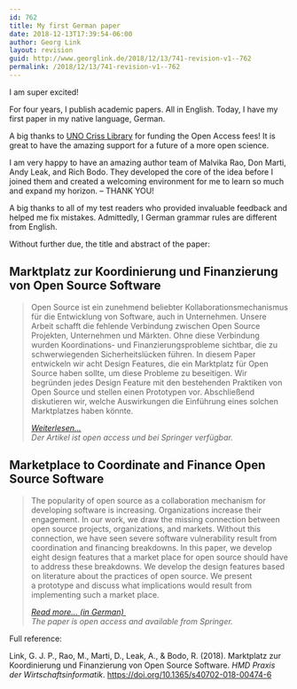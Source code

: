 ```yaml
---
id: 762
title: My first German paper
date: 2018-12-13T17:39:54-06:00
author: Georg Link
layout: revision
guid: http://www.georglink.de/2018/12/13/741-revision-v1--762
permalink: /2018/12/13/741-revision-v1--762
---
```

I am super excited!

For four years, I publish academic papers. All in English. Today, I have my first paper in my native language, German. 

A big thanks to [UNO Criss Library](https://www.unomaha.edu/criss-library/index.php) [](https://twitter.com/unolibraries)for funding the Open Access fees! It is great to have the amazing support for a future of a more open science.

I am very happy to have an amazing author team of Malvika Rao, Don Marti, Andy Leak, and Rich Bodo. They developed the core of the idea before I joined them and created a welcoming environment for me to learn so much and expand my horizon. &#8211; THANK YOU! 

A big thanks to all of my test readers who provided invaluable feedback and helped me fix mistakes. Admittedly, I German grammar rules are different from English.

Without further due, the title and abstract of the paper:  


## Marktplatz zur Koordinierung und Finanzierung von Open Source Software

<blockquote class="wp-block-quote">
  <p>
    Open Source ist ein zunehmend beliebter Kollaborationsmechanismus für die Entwicklung von Software, auch in Unternehmen. Unsere Arbeit schafft die fehlende Verbindung zwischen Open Source Projekten, Unternehmen und Märkten. Ohne diese Verbindung wurden Koordinations- und Finanzierungsprobleme sichtbar, die zu schwerwiegenden Sicherheitslücken führen. In diesem Paper entwickeln wir acht Design Features, die ein Marktplatz für Open Source haben sollte, um diese Probleme zu beseitigen. Wir begründen jedes Design Feature mit den bestehenden Praktiken von Open Source und stellen einen Prototypen vor. Abschließend diskutieren wir, welche Auswirkungen die Einführung eines solchen Marktplatzes haben könnte.
  </p>
  
  <cite><a href="https://link.springer.com/article/10.1365%2Fs40702-018-00474-6">Weiterlesen&#8230; </a><br />Der Artikel ist open access und bei Springer verfügbar.<br /></cite>
</blockquote>

## Marketplace to Coordinate and Finance Open Source Software

<blockquote class="wp-block-quote">
  <p>
    The popularity of open source as a collaboration mechanism for developing software is increasing. Organizations increase their engagement. In our work, we draw the missing connection between open source projects, organizations, and markets. Without this connection, we have seen severe software vulnerability result from coordination and financing breakdowns. In this paper, we develop eight design features that a market place for open source should have to address these breakdowns. We develop the design features based on literature about the practices of open source. We present a prototype and discuss what implications would result from implementing such a market place.
  </p>
  
  <cite><a href="https://link.springer.com/article/10.1365%2Fs40702-018-00474-6">Read more&#8230; (in German) </a><br />The paper is open access and available from Springer.<br /></cite>
</blockquote>

Full reference:

Link, G. J. P., Rao, M., Marti, D., Leak, A., & Bodo, R. (2018). Marktplatz zur Koordinierung und Finanzierung von Open Source Software. _HMD Praxis der Wirtschaftsinformatik_. <https://doi.org/10.1365/s40702-018-00474-6>